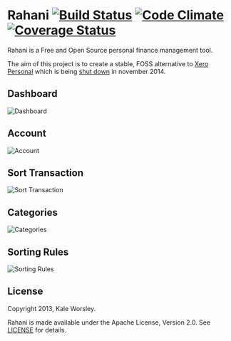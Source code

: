 Rahani [![Build Status](https://travis-ci.org/kaleworsley/rahani.png?branch=master)](https://travis-ci.org/kaleworsley/rahani) [![Code Climate](https://codeclimate.com/github/kaleworsley/rahani.png)](https://codeclimate.com/github/kaleworsley/rahani) [![Coverage Status](https://coveralls.io/repos/kaleworsley/rahani/badge.png?branch=master)](https://coveralls.io/r/kaleworsley/rahani?branch=master)
======

Rahani is a Free and Open Source personal finance management tool.

The aim of this project is to create a stable, FOSS alternative to [Xero Personal](https://www.xero.com/personal/)
which is being [shut down](http://blog.xero.com/2013/08/winding-down-xero-personal-in-november-2014/) in november 2014.

Dashboard
---------

![Dashboard](https://raw.github.com/kaleworsley/rahani/master/doc/screenshots/dashboard.png)

Account
-------

![Account](https://raw.github.com/kaleworsley/rahani/master/doc/screenshots/account.png)

Sort Transaction
----------------

![Sort Transaction](https://raw.github.com/kaleworsley/rahani/master/doc/screenshots/sort-transaction.png)

Categories
----------

![Categories](https://raw.github.com/kaleworsley/rahani/master/doc/screenshots/categories.png)

Sorting Rules
-------------

![Sorting Rules](https://raw.github.com/kaleworsley/rahani/master/doc/screenshots/sorting-rules.png)

License
-------

Copyright 2013, Kale Worsley.

Rahani is made available under the Apache License, Version 2.0. See [LICENSE](LICENSE) for details.
